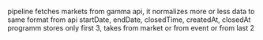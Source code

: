 pipeline fetches markets from gamma api, it normalizes more or less data to same format from api startDate, endDate, closedTime, createdAt, closedAt programm stores only first 3, takes from market or from event or from last 2 